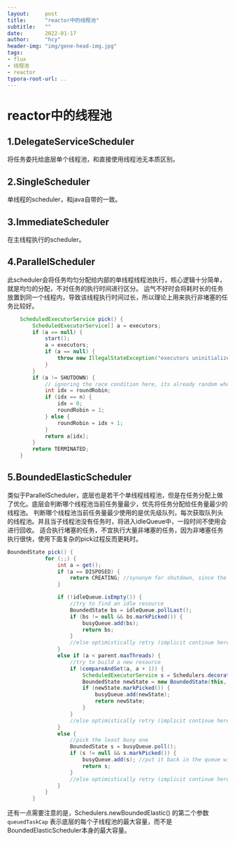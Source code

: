 ```yaml
---
layout:     post
title:      "reactor中的线程池"
subtitle:   ""
date:       2022-01-17
author:     "hcy"
header-img: "img/gene-head-img.jpg"
tags:
- flux
- 线程池
- reactor
typora-root-url: ..
---
```



# reactor中的线程池

## 1.DelegateServiceScheduler
将任务委托给底层单个线程池，和直接使用线程池无本质区别。


## 2.SingleScheduler
单线程的scheduler，和java自带的一致。
​	

## 3.ImmediateScheduler
在主线程执行的scheduler。


## 4.ParallelScheduler
此scheduler会将任务均匀分配给内部的单线程线程池执行，核心逻辑十分简单，就是均匀的分配，不对任务的执行时间进行区分。
运气不好时会将耗时长的任务放置到同一个线程内，导致该线程执行时间过长，所以理论上用来执行非堵塞的任务比较好。

```java
    ScheduledExecutorService pick() {
        ScheduledExecutorService[] a = executors;
        if (a == null) {
            start();
            a = executors;
            if (a == null) {
                throw new IllegalStateException("executors uninitialized after implicit start()");
            }
        }
        if (a != SHUTDOWN) {
            // ignoring the race condition here, its already random who gets which executor
            int idx = roundRobin;
            if (idx == n) {
                idx = 0;
                roundRobin = 1;
            } else {
                roundRobin = idx + 1;
            }
            return a[idx];
        }
        return TERMINATED;
    }
```



## 5.BoundedElasticScheduler	
   类似于ParallelScheduler，底层也是若干个单线程线程池，但是在任务分配上做了优化。底层会判断哪个线程池当前任务量最少，优先将任务分配给任务量最少的线程池。
判断哪个线程池当前任务量最少使用的是优先级队列，每次获取队列头的线程池。并且当子线程池没有任务时，将进入idleQueue中，一段时间不使用会进行回收。
适合执行堵塞的任务，不宜执行大量非堵塞的任务，因为非堵塞任务执行很快，使用下面复杂的pick过程反而更耗时。

```java
BoundedState pick() {
			for (;;) {
				int a = get();
				if (a == DISPOSED) {
					return CREATING; //synonym for shutdown, since the underlying executor is shut down
				}

				if (!idleQueue.isEmpty()) {
					//try to find an idle resource
					BoundedState bs = idleQueue.pollLast();
					if (bs != null && bs.markPicked()) {
						busyQueue.add(bs);
						return bs;
					}
					//else optimistically retry (implicit continue here)
				}
				else if (a < parent.maxThreads) {
					//try to build a new resource
					if (compareAndSet(a, a + 1)) {
						ScheduledExecutorService s = Schedulers.decorateExecutorService(parent, parent.createBoundedExecutorService());
						BoundedState newState = new BoundedState(this, s);
						if (newState.markPicked()) {
							busyQueue.add(newState);
							return newState;
						}
					}
					//else optimistically retry (implicit continue here)
				}
				else {
					//pick the least busy one
					BoundedState s = busyQueue.poll();
					if (s != null && s.markPicked()) {
						busyQueue.add(s); //put it back in the queue with updated priority
						return s;
					}
					//else optimistically retry (implicit continue here)
				}
			}
		}
```

   还有一点需要注意的是，Schedulers.newBoundedElastic() 的第二个参数`queuedTaskCap` 表示底层的每个子线程池的最大容量，而不是BoundedElasticScheduler本身的最大容量。
